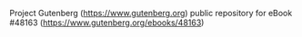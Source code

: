 Project Gutenberg (https://www.gutenberg.org) public repository for eBook #48163 (https://www.gutenberg.org/ebooks/48163)
